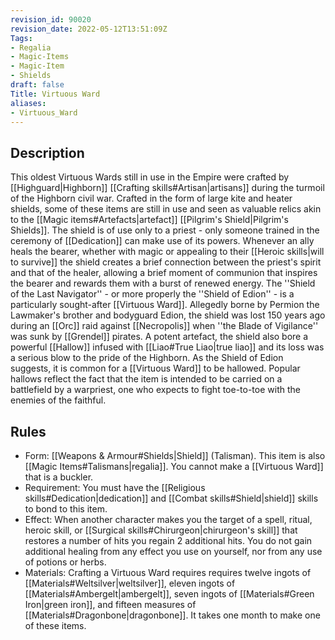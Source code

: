 ```yaml
---
revision_id: 90020
revision_date: 2022-05-12T13:51:09Z
Tags:
- Regalia
- Magic-Items
- Magic-Item
- Shields
draft: false
Title: Virtuous Ward
aliases:
- Virtuous_Ward
---
```

## Description
This oldest Virtuous Wards still in use in the Empire were crafted by [[Highguard|Highborn]] [[Crafting skills#Artisan|artisans]] during the turmoil of the Highborn civil war. Crafted in the form of large kite and heater shields, some of these items are still in use and seen as valuable relics akin to the [[Magic items#Artefacts|artefact]] [[Pilgrim's Shield|Pilgrim's Shields]]. The shield is of use only to a priest - only someone trained in the ceremony of [[Dedication]] can make use of its powers. Whenever an ally heals the bearer, whether with magic or appealing to their [[Heroic skills|will to survive]] the shield creates a brief connection between the priest's spirit and that of the healer, allowing a brief moment of communion that inspires the bearer and rewards them with a burst of renewed energy.
The ''Shield of the Last Navigator'' - or more properly the ''Shield of Edion'' - is a particularly sought-after [[Virtuous Ward]]. Allegedly borne by Permion the Lawmaker's brother and bodyguard Edion, the shield was lost 150 years ago during an [[Orc]] raid against [[Necropolis]] when ''the Blade of Vigilance'' was sunk by [[Grendel]] pirates. A potent artefact, the shield also bore a powerful [[Hallow]] infused with [[Liao#True Liao|true liao]] and its loss was a serious blow to the pride of the Highborn.
As the Shield of Edion suggests, it is common for a [[Virtuous Ward]] to be hallowed. Popular hallows reflect the fact that the item is intended to be carried on a battlefield by a warpriest, one who expects to fight toe-to-toe with the enemies of the faithful.
## Rules
* Form: [[Weapons & Armour#Shields|Shield]] (Talisman). This item is also [[Magic Items#Talismans|regalia]]. You cannot make a [[Virtuous Ward]] that is a buckler.
* Requirement: You must have the [[Religious skills#Dedication|dedication]] and [[Combat skills#Shield|shield]] skills to bond to this item. 
* Effect: When another character makes you the target of a spell, ritual, heroic skill, or [[Surgical skills#Chirurgeon|chirurgeon's skill]] that restores a number of hits you regain 2 additional hits. You do not gain additional healing from any effect you use on yourself, nor from any use of potions or herbs.
* Materials: Crafting a Virtuous Ward requires requires twelve ingots of [[Materials#Weltsilver|weltsilver]], eleven ingots of [[Materials#Ambergelt|ambergelt]], seven ingots of [[Materials#Green Iron|green iron]], and fifteen measures of [[Materials#Dragonbone|dragonbone]]. It takes one month to make one of these items.